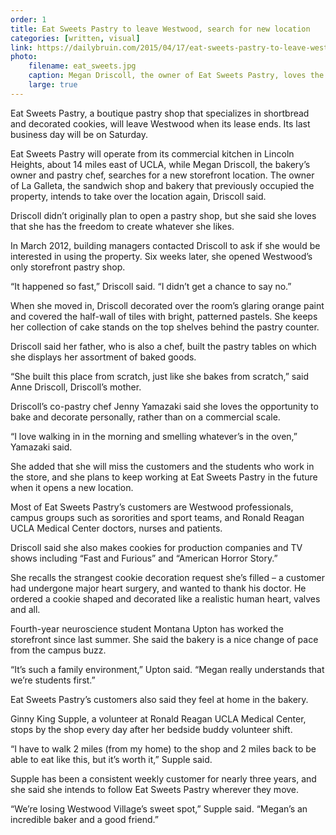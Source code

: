 ```yaml
---
order: 1
title: Eat Sweets Pastry to leave Westwood, search for new location
categories: [written, visual]
link: https://dailybruin.com/2015/04/17/eat-sweets-pastry-to-leave-westwood-search-for-new-location/
photo:
    filename: eat_sweets.jpg
    caption: Megan Driscoll, the owner of Eat Sweets Pastry, loves the freedom that comes with being a pastry chef of her own store located on Gayley Ave. She decorates the pastries and personalizes them, baking numerous cupcakes, cookies and macarons. (Angie Wang, Daily Bruin senior staff)
    large: true
---
```


Eat Sweets Pastry, a boutique pastry shop that specializes in shortbread and decorated cookies, will leave Westwood when its lease ends. Its last business day will be on Saturday.

Eat Sweets Pastry will operate from its commercial kitchen in Lincoln Heights, about 14 miles east of UCLA, while Megan Driscoll, the bakery’s owner and pastry chef, searches for a new storefront location. The owner of La Galleta, the sandwich shop and bakery that previously occupied the property, intends to take over the location again, Driscoll said.

Driscoll didn’t originally plan to open a pastry shop, but she said she loves that she has the freedom to create whatever she likes.

In March 2012, building managers contacted Driscoll to ask if she would be interested in using the property. Six weeks later, she opened Westwood’s only storefront pastry shop.

“It happened so fast,” Driscoll said. “I didn’t get a chance to say no.”

When she moved in, Driscoll decorated over the room’s glaring orange paint and covered the half-wall of tiles with bright, patterned pastels. She keeps her collection of cake stands on the top shelves behind the pastry counter.

Driscoll said her father, who is also a chef, built the pastry tables on which she displays her assortment of baked goods.

“She built this place from scratch, just like she bakes from scratch,” said Anne Driscoll, Driscoll’s mother.

Driscoll’s co-pastry chef Jenny Yamazaki said she loves the opportunity to bake and decorate personally, rather than on a commercial scale.

“I love walking in in the morning and smelling whatever’s in the oven,” Yamazaki said.

She added that she will miss the customers and the students who work in the store, and she plans to keep working at Eat Sweets Pastry in the future when it opens a new location.

Most of Eat Sweets Pastry’s customers are Westwood professionals, campus groups such as sororities and sport teams, and Ronald Reagan UCLA Medical Center doctors, nurses and patients.

Driscoll said she also makes cookies for production companies and TV shows including “Fast and Furious” and “American Horror Story.”

She recalls the strangest cookie decoration request she’s filled – a customer had undergone major heart surgery, and wanted to thank his doctor. He ordered a cookie shaped and decorated like a realistic human heart, valves and all.

Fourth-year neuroscience student Montana Upton has worked the storefront since last summer. She said the bakery is a nice change of pace from the campus buzz.

“It’s such a family environment,” Upton said. “Megan really understands that we’re students first.”

Eat Sweets Pastry’s customers also said they feel at home in the bakery.

Ginny King Supple, a volunteer at Ronald Reagan UCLA Medical Center, stops by the shop every day after her bedside buddy volunteer shift.

“I have to walk 2 miles (from my home) to the shop and 2 miles back to be able to eat like this, but it’s worth it,” Supple said.

Supple has been a consistent weekly customer for nearly three years, and she said she intends to follow Eat Sweets Pastry wherever they move.

“We’re losing Westwood Village’s sweet spot,” Supple said. “Megan’s an incredible baker and a good friend.”
